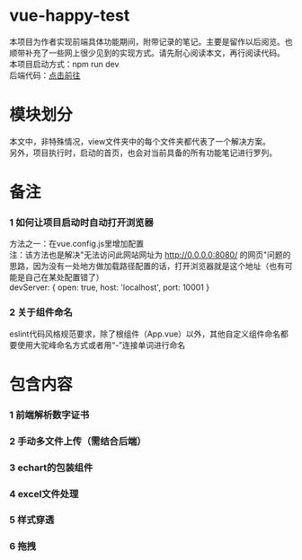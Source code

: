 # vue-happy-test
本项目为作者实现前端具体功能期间，附带记录的笔记。主要是留作以后阅览。也顺带补充了一些网上很少见到的实现方式。请先耐心阅读本文，再行阅读代码。<br />
本项目启动方式：npm run dev <br/>
后端代码：[点击前往](https://github.com/17lhf/happyTest)

# 模块划分
 本文中，非特殊情况，view文件夹中的每个文件夹都代表了一个解决方案。<br/>
 另外，项目执行时，启动的首页，也会对当前具备的所有功能笔记进行罗列。<br/>

 # 备注
 ### 1 如何让项目启动时自动打开浏览器
 方法之一：在vue.config.js里增加配置 <br />
 注：该方法也是解决"无法访问此网站网址为 http://0.0.0.0:8080/ 的网页"问题的思路，因为没有一处地方做加载路径配置的话，打开浏览器就是这个地址（也有可能是自己在某处配置错了） <br />
  devServer: {
    open: true,
    host: 'localhost',
    port: 10001
  }
### 2 关于组件命名
eslint代码风格规范要求，除了根组件（App.vue）以外，其他自定义组件命名都要使用大驼峰命名方式或者用“-”连接单词进行命名

# 包含内容
### 1 前端解析数字证书
### 2 手动多文件上传（需结合后端）
### 3 echart的包装组件
### 4 excel文件处理
### 5 样式穿透
### 6 拖拽